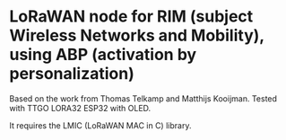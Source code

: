 # LoRaWAN node for RIM (subject Wireless Networks and Mobility), using ABP (activation by personalization)

Based on the work from Thomas Telkamp and Matthijs Kooijman. Tested with TTGO LORA32 ESP32 with OLED.

It requires the LMIC (LoRaWAN MAC in C) library.
